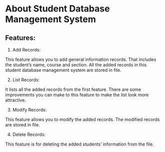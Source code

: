 # About Student Database Management System

## Features:

1. Add Records:

This feature allows you to add general information records. That includes the student’s name, course and section. All the added records in this student database management system are stored in file.

2. List Records:

It lists all the added records from the first feature. There are some improvements you can make to this feature to make the list look more attractive.

3. Modify Records:

This feature allows you to modify the added records. The modified records are stored in file.

4. Delete Records:

This feature is for deleting the added students’ information from the file.
